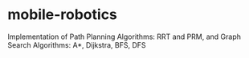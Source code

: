 # mobile-robotics
Implementation of Path Planning Algorithms: RRT and PRM, and Graph Search Algorithms: A*, Dijkstra, BFS, DFS
